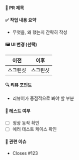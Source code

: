 #### 📌 PR 제목
<!-- 예: feat: 영화 상세 페이지 구현 -->

#### ✅ 작업 내용 요약
- 무엇을, 왜 했는지 간략히 작성

#### 🖼️ UI 변경 (선택)
| 이전 | 이후 |
|------|------|
| 스크린샷 | 스크린샷 |

#### 🔍 리뷰 포인트
- 리뷰어가 중점적으로 봐야 할 부분

#### 🧪 테스트 여부
- [ ] 정상 동작 확인
- [ ] 에러 테스트 케이스 확인

#### 📎 관련 이슈
- Closes #123
